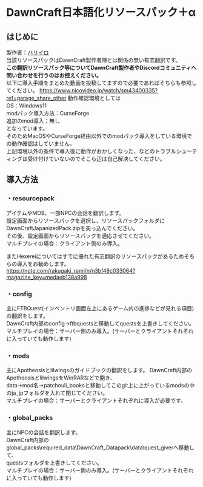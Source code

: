 # **DawnCraft日本語化リソースパック＋α**
## はじめに
製作者：[ハリイロ](https://twitter.com/haricolor)  
当該リソースパックはDawnCraft製作者陣とは関係の無い有志翻訳です。  
**この翻訳リソースパック等についてDawnCraft製作者やDiscordコミュニティへ問い合わせを行うのはお控えください。**  
以下に導入手順をまとめた動画を投稿してますので必要であればそちらも参照してください。
https://www.nicovideo.jp/watch/sm43400335?ref=garage_share_other
動作確認環境としては  
  OS：Windows11  
  modパック導入方法：CurseForge  
  追加のmod導入：無し  
となっています。  
そのためMacOSやCurseForge経由以外でのmodパック導入をしている環境での動作確認はしていません。  
上記環境以外の条件で導入後に動作がおかしくなった、などのトラブルシューティングは受け付けていないのでそこら辺は自己解決してください。

## 導入方法
### ・resourcepack
アイテムやMOB、一部NPCの会話を翻訳します。  
設定画面からリソースパックを選択し、リソースパックフォルダにDawnCraftJapanizedPack.zipを突っ込んでください。  
その後、設定画面からリソースパックを適応させてください。  
マルチプレイの場合：クライアント側のみ導入。  

またHexereiについてはすでに優れた有志翻訳のリソースパックがあるためそちらの導入をお勧めします。  
https://note.com/rakugaki_rami/n/n3bf48c033064?magazine_key=medaeb138a998

### ・config
主にFTBQuest(インベントリ画面左上にあるゲーム内の進捗などが見れる項目)の翻訳をします。  
DawnCraft内部のconfig→ftbquestsと移動してquestsを上書きしてください。  
マルチプレイの場合：サーバー側のみ導入。(サーバーとクライアントそれぞれに入っていても動作します)  

### ・mods
主にApotheosisとlilwingsのガイドブックの翻訳をします。 
DawnCraft内部のApotheosisとlilwingsをWinRARなどで開き、  
data→mod名→patchouli_booksと移動してこのgit上に上がっているmodsの中のja_jpフォルダを入れて閉じてください。  
マルチプレイの場合：サーバーとクライアントそれぞれに導入が必要です。  

### ・global_packs
主にNPCの会話を翻訳します。  
DawnCraft内部のglobal_packs\required_data\DawnCraft_Datapack\data\quest_giverへ移動して、  
questsフォルダを上書きしてください。  
マルチプレイの場合：サーバー側のみ導入。(サーバーとクライアントそれぞれに入っていても動作します)  
